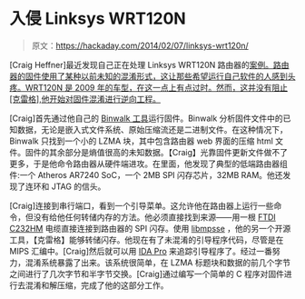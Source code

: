 # 入侵 Linksys WRT120N

> 原文：<https://hackaday.com/2014/02/07/linksys-wrt120n/>

[Craig Heffner]最近发现自己正在处理 Linksys WRT120N 路由器的[案例。路由器的固件使用了某种以前未知的混淆形式，这让那些希望运行自己软件的人感到头疼。WRT120N 是 2009 年的车型，在这一点上有点过时。然而，这并没有阻止[克雷格],他开始对固件混淆进行逆向工程。](http://www.devttys0.com/2014/02/reversing-the-wrt120n-firmware-obfuscation/)

[Craig]首先通过他自己的 [Binwalk 工具](http://binwalk.org/)运行固件。Binwalk 分析固件文件中的已知数据，无论是嵌入式文件系统、原始压缩流还是二进制文件。在这种情况下，Binwalk 只找到一个小的 LZMA 块，其中包含路由器 web 界面的压缩 html 文件。固件的其余部分是熵值很高的未知数据。【Craig】光靠固件更新文件做不了更多，于是他命令路由器从硬件端进攻。在里面，他发现了典型的低端路由器组件:一个 Atheros AR7240 SoC，一个 2MB SPI 闪存芯片，32MB RAM。他还发现了连环和 JTAG 的信头。

[Craig]连接到串行端口，看到一个引导菜单。这允许他在路由器上运行一些命令，但没有给他任何转储内存的方法。他必须直接找到来源——用一根 [FTDI C232HM](http://www.digikey.com/product-detail/en/C232HM-DDHSL-0/768-1106-ND/2714139) 电缆直接连接到路由器的 SPI 闪存。使用 [libmpsse](https://code.google.com/p/libmpsse/) ，他的另一个开源工具，【克雷格】能够转储闪存。他现在有了未混淆的引导程序代码，尽管是在 MIPS 汇编中。[Craig]然后就可以用 [IDA Pro](https://www.hex-rays.com/products/ida/index.shtml) 来追踪引导程序了。经过一番努力，混淆系统暴露了出来。该系统很简单，在 LZMA 标题块和数据的前几个字节之间进行了几次字节和半字节交换。[Craig]通过编写一个简单的 C 程序对固件进行去混淆和解压缩，完成了他的这部分工作。
